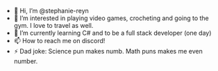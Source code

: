- 👋 Hi, I’m @stephanie-reyn
- 👀 I’m interested in playing video games, crocheting and going to the gym. I love to travel as well.
- 🌱 I’m currently learning C# and to be a full stack developer (one day)
- 📫 How to reach me on discord!
- ⚡ Dad joke: Science pun makes numb. Math puns makes me even number.

<!---
stephanie-reyn/stephanie-reyn is a ✨ special ✨ repository because its `README.md` (this file) appears on your GitHub profile.
You can click the Preview link to take a look at your changes.
--->
